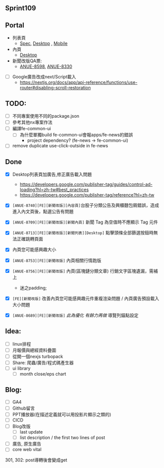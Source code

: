 ## Sprint109

## Portal
* 列表頁
	* [Spec](https://cnyesrd.atlassian.net/wiki/spaces/PS/pages/2153709569), [Desktop](https://app.zeplin.io/project/576287bda89e8aa7045cfba5/screen/64bf3d5ab80488509d649a7e) ,  [Mobile](https://app.zeplin.io/project/576287bda89e8aa7045cfba5/screen/64d0b64c955b232302230055)
*  內頁
	* [Desktop](https://app.zeplin.io/project/576287bda89e8aa7045cfba5/screen/64ad0cdf411565216532362a)
*  新聞改版QA票:
	* [ANUE-8598](https://cnyesrd.atlassian.net/browse/ANUE-8598), [ANUE-8330](https://cnyesrd.atlassian.net/browse/ANUE-8330)

* [ ] Google廣告改成next/Script載入
	* https://nextjs.org/docs/app/api-reference/functions/use-router#disabling-scroll-restoration

## TODO:
* [ ] 不同專案使用不同的package.json
* [ ] 參考其他nx專案作法
* [ ] 編譯fe-common-ui
	* [ ] 為什麼單獨build fe-common-ui會報apps/fe-news的錯誤
		* project dependency? (fe-news -> fe-common-ui)
* [ ] remove duplicate use-click-outside in fe-news

## Done
* [x] Desktop列表頁加廣告,修正廣告載入問題
	* https://developers.google.com/publisher-tag/guides/control-ad-loading?hl=zh-tw#best_practices
	* https://developers.google.com/publisher-tag/reference?hl=zh-tw
* [x] `[ANUE-8740][FE][新聞改版][內容頁]`台股子分類公告及興櫃麵包屑錯誤，造成進入內文頁後，點選公告有問題
* [x] `[ANUE-8709][FE][新聞改版][新聞內頁]` 新聞 Tag 為空值時不應顯示 Tag 元件
* [x] `[ANUE-8713][FE][新聞改版][新聞列表][Desktop]` 點擊頭條全部篩選按鈕時無法正確跳轉頁面
* [x] 內頁您可能感興趣大小
* [x] `[ANUE-8753][FE][新聞改版]` 內頁相關行情跑版
* [x] `[ANUE-8756][FE][新聞改版]` 內頁(區塊鏈分類文章) 行銷文字區塊遺漏，需補上
	*  迷之padding;
* [x] `[FE][新聞改版]` 改善內頁您可能感興趣元件重複渲染問題 / 內頁廣告預設載入大小問題 
* [x] `[ANUE-8689][FE][新聞改版]` *此為優化  有餘力再做* 導覽列錨點設定



## Idea:
* [ ] linux排程
* [ ] 月報價與總經資料疊圖
* [ ] 從開一個nexjs turbopack
* [ ] Share: 爬蟲/廣告/程式碼產生器
* [ ] ui library
	* [ ] month close/eps chart
## Blog: 
* [ ] GA4
* [ ] Github留言
* [ ] PPT播放器(在描述定義就可以用投影片顯示之類的)
* [ ] CICD
* [ ] Blog改版
	* [ ] last update
	* [ ] list description / the first two lines of post
* [ ] 廣告, 原生廣告
* [ ] core web vital

301, 302: post導轉後會變成get

